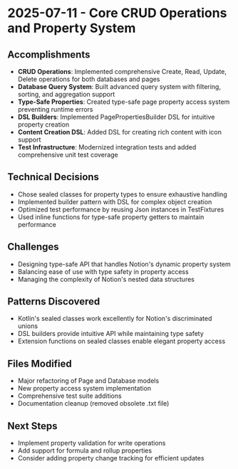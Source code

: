 # 2025-07-11 - Core CRUD Operations and Property System

## Accomplishments

- **CRUD Operations**: Implemented comprehensive Create, Read, Update, Delete operations for both databases and pages
- **Database Query System**: Built advanced query system with filtering, sorting, and aggregation support
- **Type-Safe Properties**: Created type-safe page property access system preventing runtime errors
- **DSL Builders**: Implemented PagePropertiesBuilder DSL for intuitive property creation
- **Content Creation DSL**: Added DSL for creating rich content with icon support
- **Test Infrastructure**: Modernized integration tests and added comprehensive unit test coverage

## Technical Decisions

- Chose sealed classes for property types to ensure exhaustive handling
- Implemented builder pattern with DSL for complex object creation
- Optimized test performance by reusing Json instances in TestFixtures
- Used inline functions for type-safe property getters to maintain performance

## Challenges

- Designing type-safe API that handles Notion's dynamic property system
- Balancing ease of use with type safety in property access
- Managing the complexity of Notion's nested data structures

## Patterns Discovered

- Kotlin's sealed classes work excellently for Notion's discriminated unions
- DSL builders provide intuitive API while maintaining type safety
- Extension functions on sealed classes enable elegant property access

## Files Modified

- Major refactoring of Page and Database models
- New property access system implementation
- Comprehensive test suite additions
- Documentation cleanup (removed obsolete .txt file)

## Next Steps

- Implement property validation for write operations
- Add support for formula and rollup properties
- Consider adding property change tracking for efficient updates